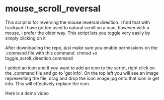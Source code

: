 # mouse_scroll_reversal
This script is for reversing the mouse reversal direction. I find that with trackpad I have gotten used to natural scroll on a mac, however with a mouse, i prefer the older way. This script lets you toggle very easily by simply clicking on it


After downloading the repo, just make sure you enable permissions on the .command file with this command:
chmod +x toggle_scroll_direction.command

I added an icon and if you want to add an icon to the script, right click on the .command file and go to 'get info'. On the top left you will see an image representing the file, drag and drop the icon image.jpg onto that icon in get info. This will effectively replace the icon.

Here is a demo video 
